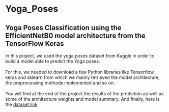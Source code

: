 # Yoga_Poses
## Yoga Poses Classification using the EfficientNetB0 model architecture from the TensorFlow Keras
In this project, we used the yoga poses dataset from Kaggle in order to build a model able to predict the Yoga poses. <br><br>
For this, we needed to download a few Python libraries like Tensorflow, keras and sklearn from which we mainly retrieved the model architecture, the preprocessing methods implemented and so on.<br><br>
You will find at the end of the project the results of the prediction as well as some of the architecture weights and model summary.
And finally, here is the <a href = "https://www.kaggle.com/datasets/niharika41298/yoga-poses-dataset">dataset link 
